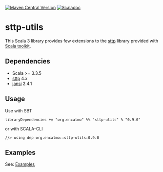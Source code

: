 <a href="https://central.sonatype.com/artifact/org.encalmo/sttp-utils_3" target="_blank">![Maven Central Version](https://img.shields.io/maven-central/v/org.encalmo/sttp-utils_3?style=for-the-badge)</a> <a href="https://encalmo.github.io/sttp-utils/scaladoc/org/encalmo/utils.html" target="_blank"><img alt="Scaladoc" src="https://img.shields.io/badge/docs-scaladoc-red?style=for-the-badge"></a>

# sttp-utils

This Scala 3 library provides few extensions to the [sttp](https://github.com/softwaremill/sttp) library provided with [Scala toolkit](https://docs.scala-lang.org/toolkit/introduction.html).

## Dependencies

- Scala >= 3.3.5
- [sttp](https://github.com/softwaremill/sttp) 4.x
- [jansi](https://github.com/fusesource/jansi) 2.4.1

## Usage

Use with SBT

    libraryDependencies += "org.encalmo" %% "sttp-utils" % "0.9.0"

or with SCALA-CLI

    //> using dep org.encalmo::sttp-utils:0.9.0

## Examples

See: [Examples](https://github.com/encalmo/sttp-utils/blob/main/SttpUtils.test.scala)